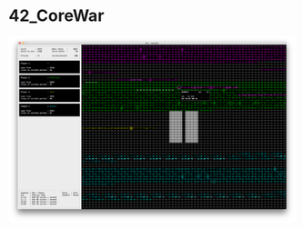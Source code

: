 # 42_CoreWar

<img src="https://github.com/MickaelBlet/42_CoreWar/blob/master/Screen%20Shot%202017-01-20%20at%2010.38.23%20AM.png" >
